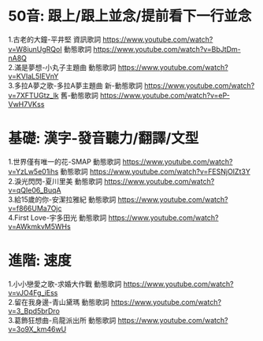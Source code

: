 # 50音: 跟上/跟上並念/提前看下一行並念  
1.古老的大鐘-平井堅 資訊歌詞 https://www.youtube.com/watch?v=W8iunUgRQoI 動態歌詞 https://www.youtube.com/watch?v=BbJtDm-nA8Q  
2.滿是夢想-小丸子主題曲 動態歌詞 https://www.youtube.com/watch?v=KVIaL5IEVnY  
3.多拉A夢之歌-多拉A夢主題曲 新-動態歌詞 https://www.youtube.com/watch?v=7XFTUGtz_lk 舊-動態歌詞 https://www.youtube.com/watch?v=eP-VwH7VKss  

# 基礎: 漢字-發音聽力/翻譯/文型 
1.世界僅有唯一的花-SMAP 動態歌詞 https://www.youtube.com/watch?v=YzLw5e01ihs 動態歌詞 https://www.youtube.com/watch?v=FESNjOIZt3Y  
2.淚光閃閃-夏川里美 動態歌詞 https://www.youtube.com/watch?v=qQIe06_BuqA  
3.給15歲的你-安潔拉雅紀 動態歌詞 https://www.youtube.com/watch?v=f866UMa7Ojc  
4.First Love-宇多田光 動態歌詞 https://www.youtube.com/watch?v=AWkmkvM5WHs  

# 進階: 速度 
1.小小戀愛之歌-求婚大作戰 動態歌詞 https://www.youtube.com/watch?v=vJO4Fg_iEss  
2.留在我身邊-青山黛瑪 動態歌詞 https://www.youtube.com/watch?v=3_Bpd5brDro  
3.葛飾狂想曲-烏龍派出所 動態歌詞 https://www.youtube.com/watch?v=3o9X_km46wU  

